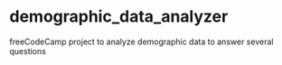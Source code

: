 # demographic_data_analyzer
freeCodeCamp project to analyze demographic data to answer several questions
